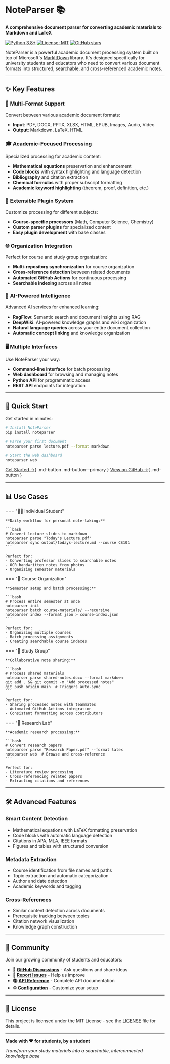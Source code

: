# NoteParser 📚

**A comprehensive document parser for converting academic materials to Markdown and LaTeX**

[![Python 3.8+](https://img.shields.io/badge/python-3.8+-blue.svg)](https://www.python.org/downloads/)
[![License: MIT](https://img.shields.io/badge/License-MIT-yellow.svg)](https://opensource.org/licenses/MIT)
[![GitHub stars](https://img.shields.io/github/stars/CollegeNotesOrg/noteparser)](https://github.com/CollegeNotesOrg/noteparser)

NoteParser is a powerful academic document processing system built on top of Microsoft's [MarkItDown](https://github.com/microsoft/markitdown) library. It's designed specifically for university students and educators who need to convert various document formats into structured, searchable, and cross-referenced academic notes.

---

## ✨ Key Features

### 🔄 **Multi-Format Support**
Convert between various academic document formats:

- **Input**: PDF, DOCX, PPTX, XLSX, HTML, EPUB, Images, Audio, Video
- **Output**: Markdown, LaTeX, HTML

### 🎓 **Academic-Focused Processing**
Specialized processing for academic content:

- **Mathematical equations** preservation and enhancement
- **Code blocks** with syntax highlighting and language detection
- **Bibliography** and citation extraction
- **Chemical formulas** with proper subscript formatting
- **Academic keyword highlighting** (theorem, proof, definition, etc.)

### 🔌 **Extensible Plugin System**
Customize processing for different subjects:

- **Course-specific processors** (Math, Computer Science, Chemistry)
- **Custom parser plugins** for specialized content
- **Easy plugin development** with base classes

### 🌐 **Organization Integration**
Perfect for course and study group organization:

- **Multi-repository synchronization** for course organization
- **Cross-reference detection** between related documents
- **Automated GitHub Actions** for continuous processing
- **Searchable indexing** across all notes

### 🤖 **AI-Powered Intelligence**
Advanced AI services for enhanced learning:

- **RagFlow**: Semantic search and document insights using RAG
- **DeepWiki**: AI-powered knowledge graphs and wiki organization
- **Natural language queries** across your entire document collection
- **Automatic concept linking** and knowledge organization

### 🖥️ **Multiple Interfaces**
Use NoteParser your way:

- **Command-line interface** for batch processing
- **Web dashboard** for browsing and managing notes
- **Python API** for programmatic access
- **REST API** endpoints for integration

---

## 🚀 Quick Start

Get started in minutes:

```bash
# Install NoteParser
pip install noteparser

# Parse your first document
noteparser parse lecture.pdf --format markdown

# Start the web dashboard
noteparser web
```

[Get Started →](quickstart.md){ .md-button .md-button--primary }
[View on GitHub →](https://github.com/CollegeNotesOrg/noteparser){ .md-button }

---

## 📊 Use Cases

=== "👨‍🎓 Individual Student"

    **Daily workflow for personal note-taking:**
    
    ```bash
    # Convert lecture slides to markdown
    noteparser parse "Today's Lecture.pdf" 
    noteparser sync output/todays-lecture.md --course CS101
    ```
    
    Perfect for:
    - Converting professor slides to searchable notes
    - OCR handwritten notes from photos
    - Organizing semester materials

=== "🏫 Course Organization"

    **Semester setup and batch processing:**
    
    ```bash
    # Process entire semester at once
    noteparser init
    noteparser batch course-materials/ --recursive
    noteparser index --format json > course-index.json
    ```
    
    Perfect for:
    - Organizing multiple courses
    - Batch processing assignments
    - Creating searchable course indexes

=== "👥 Study Group"

    **Collaborative note sharing:**
    
    ```bash
    # Process shared materials
    noteparser parse shared-notes.docx --format markdown
    git add . && git commit -m "Add processed notes"
    git push origin main  # Triggers auto-sync
    ```
    
    Perfect for:
    - Sharing processed notes with teammates
    - Automated GitHub Actions integration
    - Consistent formatting across contributors

=== "🔬 Research Lab"

    **Academic research processing:**
    
    ```bash
    # Convert research papers
    noteparser parse "Research Paper.pdf" --format latex
    noteparser web  # Browse and cross-reference
    ```
    
    Perfect for:
    - Literature review processing
    - Cross-referencing related papers
    - Extracting citations and references

---

## 🛠️ Advanced Features

### **Smart Content Detection**
- Mathematical equations with LaTeX formatting preservation
- Code blocks with automatic language detection
- Citations in APA, MLA, IEEE formats
- Figures and tables with structured conversion

### **Metadata Extraction**
- Course identification from file names and paths
- Topic extraction and automatic categorization
- Author and date detection
- Academic keywords and tagging

### **Cross-References**
- Similar content detection across documents
- Prerequisite tracking between topics
- Citation network visualization
- Knowledge graph construction

---

## 🤝 Community

Join our growing community of students and educators:

- **💬 [GitHub Discussions](https://github.com/CollegeNotesOrg/noteparser/discussions)** - Ask questions and share ideas
- **🐛 [Report Issues](https://github.com/CollegeNotesOrg/noteparser/issues)** - Help us improve
- **📚 [API Reference](api-reference.md)** - Complete API documentation
- **⚙️ [Configuration](configuration.md)** - Customize your setup

---

## 📄 License

This project is licensed under the MIT License - see the [LICENSE](https://github.com/CollegeNotesOrg/noteparser/blob/master/LICENSE) file for details.

---

**Made with ❤️ for students, by a student**

*Transform your study materials into a searchable, interconnected knowledge base*